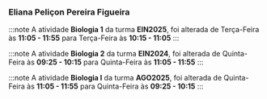 ### Eliana Peliçon Pereira Figueira


:::note
A atividade **Biologia 1** da turma **EIN2025**, foi alterada de Terça-Feira às **11:05 - 11:55** para Terça-Feira às **10:15 - 11:05**
:::
        


:::note
A atividade **Biologia 2** da turma **EIN2024**, foi alterada de Quinta-Feira às **09:25 - 10:15** para Quinta-Feira às **11:05 - 11:55**
:::
        


:::note
A atividade **Biologia I** da turma **AGO2025**, foi alterada de Quinta-Feira às **11:05 - 11:55** para Quinta-Feira às **09:25 - 10:15**
:::
        

